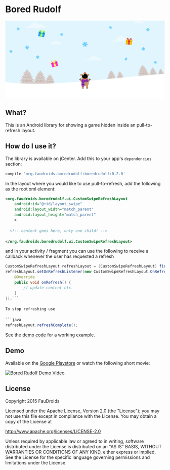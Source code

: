 # Bored Rudolf

![Playstore banner](demo/playstore/banner.png)


## What?

This is an Android library for showing a game hidden inside an pull-to-refresh layout.


## How do I use it?

The library is available on jCenter. Add this to your app's `dependencies` section:

```groovy
compile 'org.faudroids.boredrudolf:boredrudolf:0.2.0'
```

In the layout where you would like to use pull-to-refresh, add the following as the root xml element:

```xml
<org.faudroids.boredrudolf.ui.CustomSwipeRefreshLayout
    android:id="@+id/layout_swipe"
    android:layout_width="match_parent"
    android:layout_height="match_parent"
    >
        
  <!-- content goes here, only one child! -->
        
</org.faudroids.boredrudolf.ui.CustomSwipeRefreshLayout>
```

and in your activity / fragment you can use the following to receive a callback whenever the user has requested a refresh

```java
CustomSwipeRefreshLayout refreshLayout = (CustomSwipeRefreshLayout) findViewById(R.id.layout_swipe);
refreshLayout.setOnRefreshListener(new CustomSwipeRefreshLayout.OnRefreshListener() {
	@Override
	public void onRefresh() {
		// update content etc.
	}
});```

To stop refreshing use

```java
refreshLayout.refreshComplete();
```

See the [demo code](demo) for a working example.


## Demo

Available on the [Google Playstore](https://play.google.com/store/apps/details?id=org.faudroids.loooooading) or watch the following short movie:

[![Bored Rudolf Demo Video](https://img.youtube.com/vi/cYS0aT-EowM/0.jpg)](https://youtu.be/cYS0aT-EowM)


## License

Copyright 2015 FauDroids

Licensed under the Apache License, Version 2.0 (the "License"); you may not use this file except in compliance with the License. You may obtain a copy of the License at

http://www.apache.org/licenses/LICENSE-2.0

Unless required by applicable law or agreed to in writing, software distributed under the License is distributed on an "AS IS" BASIS, WITHOUT WARRANTIES OR CONDITIONS OF ANY KIND, either express or implied. See the License for the specific language governing permissions and limitations under the License.
